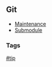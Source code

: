 ## Git

- [Maintenance](maintenance/maintenance.md)
- [Submodule](submodule/submodule.md)

### Tags
[#tip](../tips.md)  
